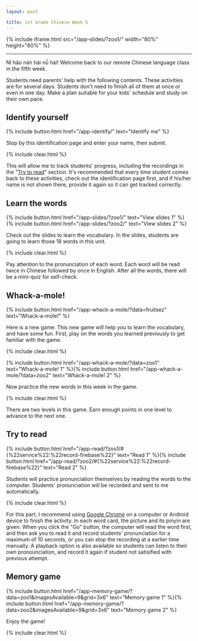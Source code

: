```yaml
---
layout: post

title: 1st Grade Chinese Week 5
---
```


{% include iframe.html src="/app-slides/?zoo1/" width="80%" height="60%" %}

---

Nǐ hǎo nán hái nǚ hái! Welcome back to our remote Chinese language class in the fifth week.

Students need parents' help with the following contents. These activities are for several days. Students don't need to finish all of them at once or even in one day. Make a plan suitable for your kids' schedule and study on their own pace.

## Identify yourself

{% include button.html href="/app-identify/" text="Identify me" %}

Stop by this identification page and enter your name, then submit.

{% include clear.html %}

This will allow me to track students' progress, including the recordings in the "[Try to read](#try-to-read)" section. It's recommended that every time student comes back to these activities, check out the identification page first, and if his/her name is not shown there, provide it again so it can get tracked correctly.

## Learn the words

{% include button.html href="/app-slides/?zoo1/" text="View slides 1" %} {% include button.html href="/app-slides/?zoo2/" text="View slides 2" %}

Check out the slides to learn the vocabulary. In the slides, students are going to learn those 18 words in this unit.

{% include clear.html %}

Pay attention to the pronunciation of each word. Each word will be read twice in Chinese followed by once in English. After all the words, there will be a mini-quiz for self-check.

## Whack-a-mole!

{% include button.html href="/app-whack-a-mole/?data=fruitsez" text="Whack-a-mole!" %}

Here is a new game. This new game will help you to learn the vocabulary, and have some fun. First, play on the words you learned previously to get familiar with the game.

{% include clear.html %}

{% include button.html href="/app-whack-a-mole/?data=zoo1" text="Whack-a-mole! 1" %}{% include button.html href="/app-whack-a-mole/?data=zoo2" text="Whack-a-mole! 2" %}

Now practice the new words in this week in the game.

{% include clear.html %}

There are two levels in this game. Earn enough points in one level to advance to the next one.

## Try to read

{% include button.html href="/app-read/?zoo1/#{%22service%22:%22record-firebase%22}" text="Read 1" %}{% include button.html href="/app-read/?zoo2/#{%22service%22:%22record-firebase%22}" text="Read 2" %}

Students will practice pronunciation themselves by reading the words to the computer. Students' pronunciation will be recorded and sent to me automatically.

{% include clear.html %}

For this part, I recommend using [Google Chrome][chrome] on a computer or Android device to finish the activity. In each word card, the picture and its pinyin are given. When you click the "Go" button, the computer will read the word first, and then ask you to read it and record students' pronunciation for a maximum of 10 seconds, or you can stop the recording at a earlier time manually. A playback option is also available so students can listen to their own pronounciation, and record it again if student not satisified with previous attempt.

## Memory game

{% include button.html href="/app-memory-game/?data=zoo1&imagesAvailable=9&grid=3x6" text="Memory game 1" %}{% include button.html href="/app-memory-game/?data=zoo2&imagesAvailable=9&grid=3x6" text="Memory game 2" %}

Enjoy the game!

{% include clear.html %}

[chrome]: https://www.google.com/intl/en/chrome/
